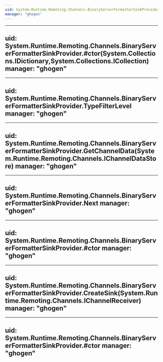 ```yaml
---
uid: System.Runtime.Remoting.Channels.BinaryServerFormatterSinkProvider
manager: "ghogen"
---
```


---
uid: System.Runtime.Remoting.Channels.BinaryServerFormatterSinkProvider.#ctor(System.Collections.IDictionary,System.Collections.ICollection)
manager: "ghogen"
---

---
uid: System.Runtime.Remoting.Channels.BinaryServerFormatterSinkProvider.TypeFilterLevel
manager: "ghogen"
---

---
uid: System.Runtime.Remoting.Channels.BinaryServerFormatterSinkProvider.GetChannelData(System.Runtime.Remoting.Channels.IChannelDataStore)
manager: "ghogen"
---

---
uid: System.Runtime.Remoting.Channels.BinaryServerFormatterSinkProvider.Next
manager: "ghogen"
---

---
uid: System.Runtime.Remoting.Channels.BinaryServerFormatterSinkProvider.#ctor
manager: "ghogen"
---

---
uid: System.Runtime.Remoting.Channels.BinaryServerFormatterSinkProvider.CreateSink(System.Runtime.Remoting.Channels.IChannelReceiver)
manager: "ghogen"
---

---
uid: System.Runtime.Remoting.Channels.BinaryServerFormatterSinkProvider.#ctor
manager: "ghogen"
---
